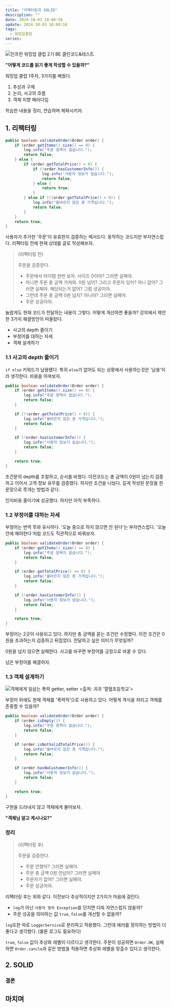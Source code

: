 ```yaml
---
title: "리팩터링과 SOLID"
description: ""
date: 2024-10-03 18:00:58
update: 2024-10-03 18:00:58
tags:
  - 워밍업클럽
series: 
---
```


![인프런 워밍업 클럽 2기 BE 클린코드&테스트 ](backend.png)

**"어떻게 코드를 읽기 좋게 작성할 수 있을까?"**

워밍업 클럽 1주차, 3가지를 배웠다.

1. 추상과 구체
2. 논리, 사고의 흐름
3. 객체 지향 패러다임

학습한 내용을 정리, 연습하며 체화시키자.

## 1. 리팩터링

```java
public boolean validateOrder(Order order) {
    if (order.getItems().size() == 0) {
        log.info("주문 항목이 없습니다.");
        return false;
    } else {
        if (order.getTotalPrice() > 0) {
            if (!order.hasCustomerInfo()) {
                log.info("사용자 정보가 없습니다.");
                return false;
            } else {
                return true;
            }
        } else if (!(order.getTotalPrice() > 0)) {
            log.info("올바르지 않은 총 가격입니다.");
            return false;
        }
    }
    return true;
}
```

사용자가 추가한 '주문'이 유효한지 검증하는 메서드다. 동작하는 코드지만 부자연스럽다.
리팩터링 전에 현재 상태를 글로 작성해보자.

> (리팩터링 전)
>
> 주문을 검증한다.
>
> - 주문에서 아이템 한번 보자. 사이즈 0이야? 그러면 실패야.
> - 아니면 주문 총 금액 가져와. 0원 넘어? 그리고 주문자 있어? 아니 없어? 그러면 실패야. 해당되는거 없어? 그럼 성공이야.
> - 그런데 주문 총 금액 0원 넘지? 아니야? 그러면 실패야.
> - 주문 성공이야.
>

놀랍게도 현재 코드가 전달하는 내용이 그렇다. 어떻게 개선하면 좋을까? 강의에서 제안한 3가지 해결방안이 떠올랐다.

- 사고의 depth 줄이기
- 부정어를 대하는 자세
- 객체 설계하기

### 1.1 사고의 depth 줄이기

`if else` 키워드가 남용됐다. 특히 `else`가 없어도 되는 상황에서 사용하는것은 '남용'이라 생각한다. 비용을 아껴보자.

```java
public boolean validateOrder(Order order) {
    if (order.getItems().size() == 0) {
        log.info("주문 항목이 없습니다.");
        return false;
    }

    if (!(order.getTotalPrice() > 0)) {
        log.info("올바르지 않은 총 가격입니다.");
        return false;
    }

    if (!order.hasCustomerInfo()) {
        log.info("사용자 정보가 없습니다.");
        return false;
    }

    return true;
}
```

조건문의 depth를 조절하고, 순서를 바꿨다. 이전코드는 총 금액이 0원이 넘는지 검증하고 이어서 고객 정보 유무를 검증했다.
하지만 조건을 나눴다. 길게 작성된 문장을 한 문장으로 쪼개는 방법과 같다.

인지비용 줄이기에 성공했다. 하지만 아직 부족하다.

### 1.2 부정어를 대하는 자세

부정어는 번역 투와 유사하다. '오늘 중으로 하지 않으면 안 된다'는 부자연스럽다. '오늘 안에 해야한다'처럼 코드도 직관적으로 바꿔보자.

```java
public boolean validateOrder(Order order) {
    if (order.getItems().size() == 0) {
        log.info("주문 항목이 없습니다.");
        return false;
    }

    if (order.getTotalPrice() <= 0) {
        log.info("올바르지 않은 총 가격입니다.");
        return false;
    }

    if (!order.hasCustomerInfo()) {
        log.info("사용자 정보가 없습니다.");
        return false;
    }

    return true;
}
```

부정어는 2곳이 사용되고 있다. 하지만 총 금액을 묻는 조건만 수정했다. 이전 조건은 0원을 초과하는지 검증하고 뒤집었다.
전달하고 싶은 의미가 무엇일까?

0원을 넘지 않으면 실패한다. 사고를 바꾸면 부정어를 긍정으로 바꿀 수 있다.

남은 부정어를 해결하자.

### 1.3 객체 설계하기

![객체에게 일삼는 폭력 getter, setter <출처: 귀귀 '열혈초등학교'>](guigui-violence.jpg)

부정어 외에도 현재 객체를 '폭력적'으로 사용하고 있다. 어떻게 격식을 차리고 객체를 존중할 수 있을까?

```java
public boolean validateOrder(Order order) {
    if (order.isEmpty()) {
        log.info("주문 항목이 없습니다.");
        return false;
    }

    if (order.isNotValidTotalPrice()) {
        log.info("올바르지 않은 총 가격입니다.");
        return false;
    }

    if (order.hasNoCustomerInfo()) {
        log.info("사용자 정보가 없습니다.");
        return false;
    }

    return true;
}
```

구현을 드러내지 않고 객체에게 물어보자.

**"객체님 알고 계시나요?"**

### 정리

> (리팩터링 후)
>
> 주문을 검증한다.
>
> - 주문 안했어? 그러면 실패야.
> - 주문 총 금액 0원 안넘어? 그러면 실패야
> - 주문자가 없어? 그러면 실패야.
> - 주문 성공이야.

리팩터링 후는 위와 같다. 이전보다 추상적이지만 2가지가 마음에 걸린다.

- `log`가 아닌 `사용자 정의 Exception`을 던지면 더욱 자연스럽지 않을까?
- 주문 성공을 의미하는 값 `true`, `false`를 개선할 수 없을까?

`log`또한 따로 `LoggerService`로 분리하고 적용했다. 그런데 에러를 정의하는 방법이 더 좋다고 생각했다. (물론 로그도 필요하다)

`true`, `false` 값이 추상화 레벨이 다르다고 생각한다. 주문이 성공하면 `Order.OK`, 실패하면 `Order.cancle`과 같은 방법을
적용하면 추상화 레벨을 맞출수 있다고 생각한다.

## 2. SOLID

### 결론

## 마치며 

